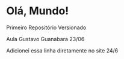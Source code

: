 # Olá, Mundo!
 Primeiro Repositório Versionado

 Aula Gustavo Guanabara 23/06

Adicionei essa linha diretamente no site 24/6
